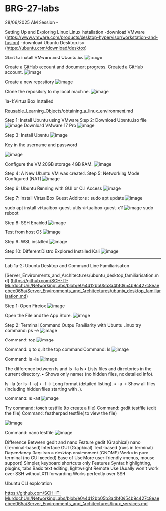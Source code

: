 # BRG-27-labs

28/06/2025 AM Session - 

Setting Up and Exploring Linux
Linux installation 
-download VMware (https://www.vmware.com/products/desktop-hypervisor/workstation-and-fusion)
-download Ubuntu Desktop.iso (https://ubuntu.com/download/desktop)

Start to install VMware and Ubuntu.iso
![image](https://github.com/user-attachments/assets/2f021cee-f27f-4956-b268-af23db41a205)

Create a GitHub account and document progress.
Created a GitHub account.
 ![image](https://github.com/user-attachments/assets/e6138d1e-9ba1-4dad-b1a4-f79b2cf7f181)

Create a new repository 
 ![image](https://github.com/user-attachments/assets/3064bb3b-eb5a-400d-92d8-b227bf198bf8)

Clone the repository to my local machine.
![image](https://github.com/user-attachments/assets/f00e1008-ed42-4623-94ee-3e44b2953b57)

1a-1:VirtualBox Installed 

Reusable_Learning_Objects/obtaining_a_linux_environment.md


Step 1: Install Ubuntu using VMware
Step 2: Download Ubuntu.iso file
![image](https://github.com/user-attachments/assets/40b477d5-fde3-45c6-a185-281c00cb597a)
Download VMware 17 Pro
![image](https://github.com/user-attachments/assets/ce30cad5-e653-4aa6-b438-593ed6330242)

Step 3: Install Ubuntu 
![image](https://github.com/user-attachments/assets/d3635652-ef20-4b93-b266-50ef09f6daa3)

Key in the username and password

![image](https://github.com/user-attachments/assets/17028ce2-301e-4fa6-96a8-fd8a097eb5d6)

Configure the VM 20GB storage 4GB RAM.
![image](https://github.com/user-attachments/assets/7e1911e3-358f-4532-b6d9-b66768175494)

Step 4: A New Ubuntu VM was created.
Step 5: Networking Mode Configured (NAT)
![image](https://github.com/user-attachments/assets/4429cb70-b85e-4a8a-8217-ded26a01d32a)

Step 6: Ubuntu Running with GUI or CLI Access
![image](https://github.com/user-attachments/assets/af0fb998-4f8c-4f59-979b-476cddceab4e)

Step 7: Install VirtualBox Guest Additons : sudo apt update
![image](https://github.com/user-attachments/assets/88cdf273-1d2e-4b12-ad98-cc8cd3376a9a)

sudo apt install virtualbox-guest-utils virtualbox-guest-x11
![image](https://github.com/user-attachments/assets/3bc2a723-62ff-4c25-9b57-5d7a4e27758f)
sudo reboot

Step 8: SSH Enabled
![image](https://github.com/user-attachments/assets/87c62e10-e7b4-4a8e-a4e7-e367e886c21b)

Test from host OS
![image](https://github.com/user-attachments/assets/6f732482-93f5-4ae8-9a18-70093be2945b)

Step 9: WSL installed
![image](https://github.com/user-attachments/assets/72fa3052-6cd0-41d8-bc38-f3b33b330db1)

Step 10: Different Distro Explored
Installed Kali
![image](https://github.com/user-attachments/assets/c34e0e94-e9ed-4120-bb0f-fab7d682b934)

------------------------------------------------------------------------------------------------

Lab 1a-2: Ubuntu Desktop and Command Line Familiarisation

[Server_Environments_and_Architectures/ubuntu_desktop_familiarisation.md]
(https://github.com/SCH-IT-MurdochUni/NetworkingLabs/blob/e0a4d12bb05b3a4bf0654b9c427c8eaecbee065a/Server_Environments_and_Architectures/ubuntu_desktop_familiarisation.md)

Step 1: Open Firefox
![image](https://github.com/user-attachments/assets/4e95a122-e20f-4a9e-b244-cef2cb2dbbfa)

Open the File and the App Store.
![image](https://github.com/user-attachments/assets/09383411-e85d-45d2-8265-7d4641170dad)

Step 2: Terminal Command Outpu
Familiarity with Ubuntu Linux 
try command: ps -e
![image](https://github.com/user-attachments/assets/b7375bf0-0a47-4440-9a45-6962e90bfe94)

Command: top
![image](https://github.com/user-attachments/assets/56bff7b8-bb23-47c8-984d-0c6c1fede3f1)

Command: q to quit the top command
Command: ls
![image](https://github.com/user-attachments/assets/d8c77900-d16a-4912-87a3-0e02a3607d96)

Command: ls -la
![image](https://github.com/user-attachments/assets/cc3106f2-818a-4b90-8525-e103a04040e3)

The difference between ls and ls -la
ls
•	Lists files and directories in the current directory.
•	Shows only names (no hidden files, no detailed info).

ls -la (or ls -l -a)
•	-l → Long format (detailed listing).
•	-a → Show all files (including hidden files starting with .).


Command: ls -alt
![image](https://github.com/user-attachments/assets/12943b87-7268-454d-824d-cc88e4fb5c4b)

Try command: touch testfile (to create a file)
Command: gedit testfile (edit the file)
Command: featherpad testfile( to view the file)

![image](https://github.com/user-attachments/assets/35bcb304-5d0a-47ee-98e4-258a07703c83)

Command: nano testfile
![image](https://github.com/user-attachments/assets/a91a516f-5be4-42f8-b189-2c693a24ec08)

Difference Between gedit and nano
Feature			    gedit (Graphical)	                                     nano (Terminal-based)
Interface		  	GUI (Graphical)	                                       Text-based (runs in terminal)
Dependency			 Requires a desktop environment (GNOME)	                Works in pure terminal (no GUI needed)
Ease of Use			More user-friendly (menus, mouse support)	             Simpler, keyboard shortcuts only
Features			   Syntax highlighting, plugins, tabs	                    Basic text editing, lightweight
Remote Use			 Usually won't work over SSH without X11 forwarding	    Works perfectly over SSH






























































Ubuntu CLI exploration




https://github.com/SCH-IT-MurdochUni/NetworkingLabs/blob/e0a4d12bb05b3a4bf0654b9c427c8eaecbee065a/Server_Environments_and_Architectures/linux_services.md

